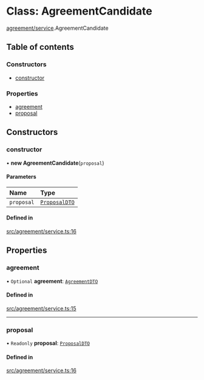 # Class: AgreementCandidate

[agreement/service](../modules/agreement_service).AgreementCandidate

## Table of contents

### Constructors

- [constructor](agreement_service.AgreementCandidate#constructor)

### Properties

- [agreement](agreement_service.AgreementCandidate#agreement)
- [proposal](agreement_service.AgreementCandidate#proposal)

## Constructors

### constructor

• **new AgreementCandidate**(`proposal`)

#### Parameters

| Name       | Type                                                       |
| :--------- | :--------------------------------------------------------- |
| `proposal` | [`ProposalDTO`](../interfaces/market_proposal.ProposalDTO) |

#### Defined in

[src/agreement/service.ts:16](https://github.com/golemfactory/golem-js/blob/c28a1b0/src/agreement/service.ts#L16)

## Properties

### agreement

• `Optional` **agreement**: [`AgreementDTO`](../interfaces/agreement_service.AgreementDTO)

#### Defined in

[src/agreement/service.ts:15](https://github.com/golemfactory/golem-js/blob/c28a1b0/src/agreement/service.ts#L15)

---

### proposal

• `Readonly` **proposal**: [`ProposalDTO`](../interfaces/market_proposal.ProposalDTO)

#### Defined in

[src/agreement/service.ts:16](https://github.com/golemfactory/golem-js/blob/c28a1b0/src/agreement/service.ts#L16)
